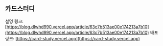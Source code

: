 ## 카드스터디

설명 링크: [https://blog.dlwhd990.vercel.app/article/63c7b513ae00e174213a7b10](https://blog.dlwhd990.vercel.app/article/63c7b513ae00e174213a7b10)
배포 링크: [https://card-study.vercel.app](https://card-study.vercel.app)
